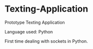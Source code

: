 # Texting-Application

Prototype Texting Application

Language used: Python

First time dealing with sockets in Python. 
